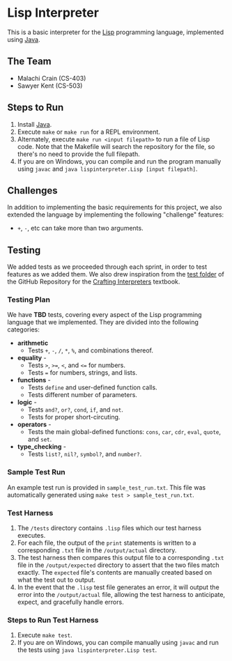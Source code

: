 # Lisp Interpreter

This is a basic interpreter for the [Lisp](https://en.wikipedia.org/wiki/Lisp_(programming_language)) programming language, implemented using [Java](https://www.java.com/en/).

## The Team

- Malachi Crain (CS-403)
- Sawyer Kent (CS-503)

## Steps to Run

1. Install [Java](https://www.java.com/en/download/).
2. Execute `make` or `make run` for a REPL environment.
3. Alternately, execute `make run <input filepath>` to run a file of Lisp code. Note that the Makefile will search the repository for the file, so there's no need to provide the full filepath.
4. If you are on Windows, you can compile and run the program manually using `javac` and `java lispinterpreter.Lisp [input filepath]`.

## Challenges

In addition to implementing the basic requirements for this project, we also extended the language by implementing the following "challenge" features:
* `+`, `-`, etc can take more than two arguments.

## Testing

We added tests as we proceeded through each sprint, in order to test features as we added them. We also drew inspiration from the [test folder](https://github.com/munificent/craftinginterpreters/tree/master/test) of the GitHub Repository for the [Crafting Interpreters](https://craftinginterpreters.com/index.html) textbook.

### Testing Plan

We have **TBD** tests, covering every aspect of the Lisp programming language that we implemented. They are divided into the following categories:
* **arithmetic**
    * Tests `+`, `-`, `/`, `*`, `%`, and combinations thereof.
* **equality** -
    * Tests `>`, `>=`, `<`, and `<=` for numbers.
    * Tests `=` for numbers, strings, and lists.
* **functions** -
    * Tests `define` and user-defined function calls.
    * Tests different number of parameters.
* **logic** -
    * Tests `and?`, `or?`, `cond`, `if`, and `not`.
    * Tests for proper short-circuting.
* **operators** -
    * Tests the main global-defined functions: `cons`, `car`, `cdr`, `eval`, `quote`, and `set`.
* **type_checking** -
    * Tests `list?`, `nil?`, `symbol?`, and `number?`.

### Sample Test Run

An example test run is provided in `sample_test_run.txt`. This file was automatically generated using `make test > sample_test_run.txt`.

### Test Harness

1. The `/tests` directory contains `.lisp` files which our test harness executes.
2. For each file, the output of the `print` statements is written to a corresponding `.txt` file in the `/output/actual` directory.
3. The test harness then compares this output file to a corresponding `.txt` file in the `/output/expected` directory to assert that the two files match exactly. The `expected` file's contents are manually created based on what the test out to output.
4. In the event that the `.lisp` test file generates an error, it will output the error into the `/output/actual` file, allowing the test harness to anticipate, expect, and gracefully handle errors.

### Steps to Run Test Harness

1. Execute `make test`.
2. If you are on Windows, you can compile manually using `javac` and run the tests using `java lispinterpreter.Lisp test`.